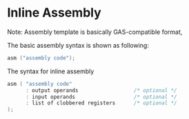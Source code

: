 # Inline Assembly

Note: Assembly template is basically GAS-compatible format, 

The basic assembly syntax is shown as following:
```c
asm ("assembly code");
```

The syntax for inline assembly
```c
asm ( "assembly code"
      : output operands                  /* optional */
      : input operands                   /* optional */
      : list of clobbered registers      /* optional */
);
```
